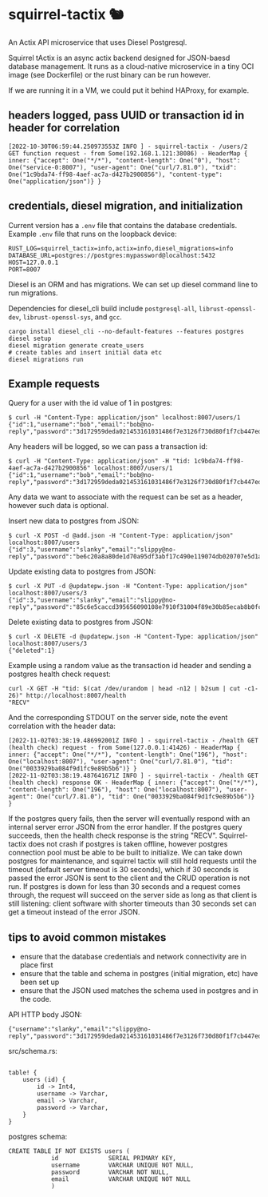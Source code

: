 # squirrel-tactix 🐿️ 

An Actix API microservice that uses Diesel Postgresql.

Squirrel tActix is an async actix backend designed for JSON-baesd database management.
It runs as a cloud-native microservice in a tiny OCI image (see Dockerfile) or the rust binary can be run however.

If we are running it in a VM, we could put it behind HAProxy, for example.

## headers logged, pass UUID or transaction id in header for correlation

```
[2022-10-30T06:59:44.250973553Z INFO ] - squirrel-tactix - /users/2 GET function request - from Some(192.168.1.121:38086) - HeaderMap { inner: {"accept": One("*/*"), "content-length": One("0"), "host": One("service-0:8007"), "user-agent": One("curl/7.81.0"), "txid": One("1c9bda74-ff98-4aef-ac7a-d427b2900856"), "content-type": One("application/json")} }

```

## credentials, diesel migration, and initialization

Current version has a `.env` file that contains the database credentials. Example `.env` file that runs on the loopback device:

```
RUST_LOG=squirrel_tactix=info,actix=info,diesel_migrations=info
DATABASE_URL=postgres://postgres:mypassword@localhost:5432
HOST=127.0.0.1
PORT=8007
```

Diesel is an ORM and has migrations. We can set up diesel command line to run migrations.

Dependencies for diesel_cli build include `postgresql-all`, `librust-openssl-dev`, `librust-openssl-sys`, and `gcc`.

```
cargo install diesel_cli --no-default-features --features postgres
diesel setup
diesel migration generate create_users
# create tables and insert initial data etc
diesel migrations run
```


## Example requests

Query for a user with the id value of 1 in postgres:

```
$ curl -H "Content-Type: application/json" localhost:8007/users/1
{"id":1,"username":"bob","email":"bob@no-reply","password":"3d172959deda021453161031486f7e3126f730d80f1f7cb447edbe36777ff0c4113b0508e3cb87c27784ff0e84cb96eb7727a6e6bd597be0bc19436e700eafff"}
```

Any headers will be logged, so we can pass a transaction id:

```
$ curl -H "Content-Type: application/json" -H "tid: 1c9bda74-ff98-4aef-ac7a-d427b2900856" localhost:8007/users/1
{"id":1,"username":"bob","email":"bob@no-reply","password":"3d172959deda021453161031486f7e3126f730d80f1f7cb447edbe36777ff0c4113b0508e3cb87c27784ff0e84cb96eb7727a6e6bd597be0bc19436e700eafff"}
```

Any data we want to associate with the request can be set as a header, however such data is optional.

Insert new data to postgres from JSON:
```
$ curl -X POST -d @add.json -H "Content-Type: application/json" localhost:8007/users
{"id":3,"username":"slanky","email":"slippy@no-reply","password":"be6c20a8a80de1d70a95df3abf17c490e119074db020707e5d1a58255657f372336885580bfb1ae2acfced7d3170d0691669be89c7c266b8c8990e0b766c3ab0"}
````

Update existing data to postgres from JSON:
```
$ curl -X PUT -d @updatepw.json -H "Content-Type: application/json" localhost:8007/users/3
{"id":3,"username":"slanky","email":"slippy@no-reply","password":"85c6e5caccd395656090108e7910f31004f89e30b85ecab8b0fc68cd292541796e5a49803dc43641efff22c1252b190adcd7080e1dda725e7f77acb0ef22a073"}
````

Delete existing data to postgres from JSON:
```
$ curl -X DELETE -d @updatepw.json -H "Content-Type: application/json" localhost:8007/users/3
{"deleted":1}
```

Example using a random value as the transaction id header and sending a postgres health check request:
```
curl -X GET -H "tid: $(cat /dev/urandom | head -n12 | b2sum | cut -c1-26)" http://localhost:8007/health
"RECV"
```

And the corresponding STDOUT on the server side, note the event correlation with the header data:
```
[2022-11-02T03:38:19.486992001Z INFO ] - squirrel-tactix - /health GET (health check) request - from Some(127.0.0.1:41426) - HeaderMap { inner: {"accept": One("*/*"), "content-length": One("196"), "host": One("localhost:8007"), "user-agent": One("curl/7.81.0"), "tid": One("0033929ba084f9d1fc9e89b5b6")} }
[2022-11-02T03:38:19.487641671Z INFO ] - squirrel-tactix - /health GET (health check) response OK - HeaderMap { inner: {"accept": One("*/*"), "content-length": One("196"), "host": One("localhost:8007"), "user-agent": One("curl/7.81.0"), "tid": One("0033929ba084f9d1fc9e89b5b6")} }
```

If the postgres query fails, then the server will eventually respond with an internal server error JSON from the error handler.
If the postgres query succeeds, then the health check response is the string "RECV".
Squirrel-tactix does not crash if postgres is taken offline, however postgres connection pool must be able to be built to initialize.
We can take down postgres for maintenance, and squirrel tactix will still hold requests until the timeout (default server timeout is 30 seconds),
which if 30 seconds is passed the error JSON is sent to the client and the CRUD operation is not run. If postgres is down for less than
30 seconds and a request comes through, the request will succeed on the server side as long as that client is still listening: client software
with shorter timeouts than 30 seconds set can get a timeout instead of the error JSON.

## tips to avoid common mistakes

- ensure that the database credentials and network connectivity are in place first
- ensure that the table and schema in postgres (initial migration, etc) have been set up
- ensure that the JSON used matches the schema used in postgres and in the code.

API HTTP body JSON:
```
{"username":"slanky","email":"slippy@no-reply","password":"3d172959deda021453161031486f7e3126f730d80f1f7cb447edbe36777ff0c4113b0508e3cb87c27784ff0e84cb96eb7727a6e6bd597be0bc19436e700eafff"}
```
src/schema.rs:
```

table! {
    users (id) {
        id -> Int4,
        username -> Varchar,
        email -> Varchar,
        password -> Varchar,
    }
}
```
postgres schema:
```
CREATE TABLE IF NOT EXISTS users (
            id              SERIAL PRIMARY KEY,
            username        VARCHAR UNIQUE NOT NULL,
            password        VARCHAR NOT NULL,
            email           VARCHAR UNIQUE NOT NULL
            )

```
